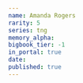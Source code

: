 ```yaml
---
name: Amanda Rogers
rarity: 5
series: tng
memory_alpha:
bigbook_tier: -1
in_portal: true
date:
published: true
---
```




